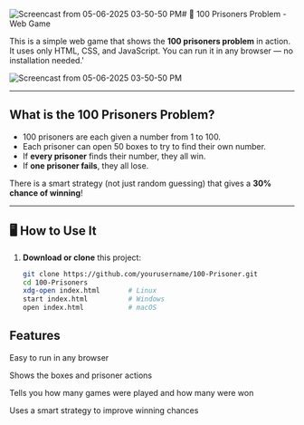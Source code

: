 ![Screencast from 05-06-2025 03-50-50 PM](https://github.com/user-attachments/assets/2090bc6a-c1e9-4e68-8f9c-ba05d92895bd)# 🎯 100 Prisoners Problem - Web Game

This is a simple web game that shows the **100 prisoners problem** in action. It uses only HTML, CSS, and JavaScript. You can run it in any browser — no installation needed.'


![Screencast from 05-06-2025 03-50-50 PM](https://github.com/user-attachments/assets/b61ceb37-d66d-4ece-9007-ecc0b3b407da)


---

##  What is the 100 Prisoners Problem?

- 100 prisoners are each given a number from 1 to 100.
- Each prisoner can open 50 boxes to try to find their own number.
- If **every prisoner** finds their number, they all win.
- If **one prisoner fails**, they all lose.

There is a smart strategy (not just random guessing) that gives a **30% chance of winning**!

---

## 🖥 How to Use It

1. **Download or clone** this project:
   ```bash
   git clone https://github.com/yourusername/100-Prisoner.git
   cd 100-Prisoners
   xdg-open index.html       # Linux
   start index.html          # Windows
   open index.html           # macOS

## Features
  Easy to run in any browser

  Shows the boxes and prisoner actions

  Tells you how many games were played and how many were won

  Uses a smart strategy to improve winning chances

